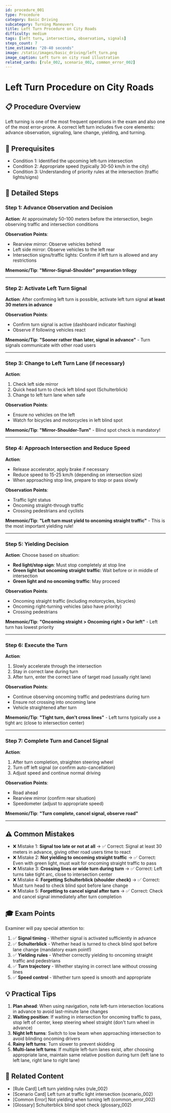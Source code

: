 ```yaml
---
id: procedure_001
type: Procedure
category: Basic Driving
subcategory: Turning Maneuvers
title: Left Turn Procedure on City Roads
difficulty: medium
tags: [left turn, intersection, observation, signals]
steps_count: 7
time_estimate: "20-40 seconds"
image: /static/images/basic_driving/left_turn.png
image_caption: Left turn on city road illustration
related_cards: [rule_002, scenario_002, common_error_002]
---
```


# Left Turn Procedure on City Roads

## 📋 Procedure Overview

Left turning is one of the most frequent operations in the exam and also one of the most error-prone. A correct left turn includes five core elements: advance observation, signaling, lane change, yielding, and turning.

## 🎯 Prerequisites

- Condition 1: Identified the upcoming left-turn intersection
- Condition 2: Appropriate speed (typically 30-50 km/h in the city)
- Condition 3: Understanding of priority rules at the intersection (traffic lights/signs)

## 📝 Detailed Steps

### Step 1: Advance Observation and Decision

**Action**: At approximately 50-100 meters before the intersection, begin observing traffic and intersection conditions

**Observation Points**:
- Rearview mirror: Observe vehicles behind
- Left side mirror: Observe vehicles to the left rear
- Intersection signs/traffic lights: Confirm if left turn is allowed and any restrictions

**Mnemonic/Tip**: **"Mirror-Signal-Shoulder" preparation trilogy**

---

### Step 2: Activate Left Turn Signal

**Action**: After confirming left turn is possible, activate left turn signal **at least 30 meters in advance**

**Observation Points**:
- Confirm turn signal is active (dashboard indicator flashing)
- Observe if following vehicles react

**Mnemonic/Tip**: **"Sooner rather than later, signal in advance"** - Turn signals communicate with other road users

---

### Step 3: Change to Left Turn Lane (if necessary)

**Action**:
1. Check left side mirror
2. Quick head turn to check left blind spot (Schulterblick)
3. Change to left turn lane when safe

**Observation Points**:
- Ensure no vehicles on the left
- Watch for bicycles and motorcycles in left blind spot

**Mnemonic/Tip**: **"Mirror-Shoulder-Turn"** - Blind spot check is mandatory!

---

### Step 4: Approach Intersection and Reduce Speed

**Action**:
- Release accelerator, apply brake if necessary
- Reduce speed to 15-25 km/h (depending on intersection size)
- When approaching stop line, prepare to stop or pass slowly

**Observation Points**:
- Traffic light status
- Oncoming straight-through traffic
- Crossing pedestrians and cyclists

**Mnemonic/Tip**: **"Left turn must yield to oncoming straight traffic"** - This is the most important yielding rule!

---

### Step 5: Yielding Decision

**Action**: Choose based on situation:
- **Red light/stop sign**: Must stop completely at stop line
- **Green light but oncoming straight traffic**: Wait before or in middle of intersection
- **Green light and no oncoming traffic**: May proceed

**Observation Points**:
- Oncoming straight traffic (including motorcycles, bicycles)
- Oncoming right-turning vehicles (also have priority)
- Crossing pedestrians

**Mnemonic/Tip**: **"Oncoming straight > Oncoming right > Our left"** - Left turn has lowest priority

---

### Step 6: Execute the Turn

**Action**:
1. Slowly accelerate through the intersection
2. Stay in correct lane during turn
3. After turn, enter the correct lane of target road (usually right lane)

**Observation Points**:
- Continue observing oncoming traffic and pedestrians during turn
- Ensure not crossing into oncoming lane
- Vehicle straightened after turn

**Mnemonic/Tip**: **"Tight turn, don't cross lines"** - Left turns typically use a tight arc (close to intersection center)

---

### Step 7: Complete Turn and Cancel Signal

**Action**:
1. After turn completion, straighten steering wheel
2. Turn off left signal (or confirm auto-cancellation)
3. Adjust speed and continue normal driving

**Observation Points**:
- Road ahead
- Rearview mirror (confirm rear situation)
- Speedometer (adjust to appropriate speed)

**Mnemonic/Tip**: **"Turn complete, cancel signal, observe road"**

---

## ⚠️ Common Mistakes

- ❌ Mistake 1: **Signal too late or not at all** → ✅ Correct: Signal at least 30 meters in advance, giving other road users time to react
- ❌ Mistake 2: **Not yielding to oncoming straight traffic** → ✅ Correct: Even with green light, must wait for oncoming straight traffic to pass
- ❌ Mistake 3: **Crossing lines or wide turn during turn** → ✅ Correct: Left turns take tight arc, close to intersection center
- ❌ Mistake 4: **Forgetting Schulterblick (shoulder check)** → ✅ Correct: Must turn head to check blind spot before lane change
- ❌ Mistake 5: **Forgetting to cancel signal after turn** → ✅ Correct: Check and cancel signal immediately after turn completion

## 🎓 Exam Points

Examiner will pay special attention to:
1. ✅ **Signal timing** - Whether signal is activated sufficiently in advance
2. ✅ **Schulterblick** - Whether head is turned to check blind spot before lane change (mandatory exam point!)
3. ✅ **Yielding rules** - Whether correctly yielding to oncoming straight traffic and pedestrians
4. ✅ **Turn trajectory** - Whether staying in correct lane without crossing lines
5. ✅ **Speed control** - Whether turn speed is smooth and appropriate

## 💡 Practical Tips

1. **Plan ahead**: When using navigation, note left-turn intersection locations in advance to avoid last-minute lane changes
2. **Waiting position**: If waiting in intersection for oncoming traffic to pass, stop left of center, keep steering wheel straight (don't turn wheel in advance)
3. **Night left turns**: Switch to low beam when approaching intersection to avoid blinding oncoming drivers
4. **Rainy left turns**: Turn slower to prevent skidding
5. **Multi-lane left turns**: If multiple left-turn lanes exist, after choosing appropriate lane, maintain same relative position during turn (left lane to left lane, right lane to right lane)

## 🔗 Related Content

- [Rule Card] Left turn yielding rules (rule_002)
- [Scenario Card] Left turn at traffic light intersection (scenario_002)
- [Common Error] Not yielding when turning left (common_error_002)
- [Glossary] Schulterblick blind spot check (glossary_002)
